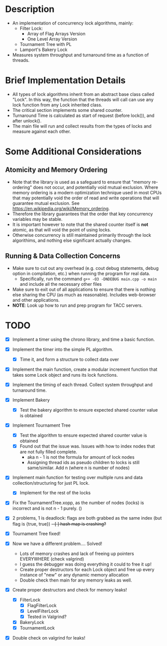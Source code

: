 # Description
- An implementation of concurrency lock algorithms, mainly:
    - Filter Lock:
        - Array of Flag Arrays Version
        - One Level Array Version
    - Tournament Tree with PL
    - Lamport's Bakery Lock
- Measures system throughput and turnaround time as a function of threads.

# Brief Implementation Details
- All types of lock algorithms inherit from an abstract base class called "Lock". In this way,
the function that the threads will call can use any lock function from any Lock inherited class.
- The critical section implements some shared counter.
- Turnaround Time is calculated as start of request (before lock()), and after unlock().
- The main file will run and collect results from the types of locks and measure against each other.

# Some Additional Considerations

## Atomicity and Memory Ordering
- Note that the <atomic> library is used as a safeguard to ensure that "memory re-ordering" does
not occur, and potentially void mutual exclusion. Where memory ordering is a modern optimization technique
used in most CPUs that may potentially void the order of read and write operations that will guarantee
mutual exclusion.
See https://en.wikipedia.org/wiki/Memory_ordering.
- Therefore the <atomic> library guarantees that the order that key concurrency variables may be stable.
- It is important however to note that the shared counter itself is **not** atomic, as that will void the
point of using locks.
- Otherwise concurrency is still maintained primarily through the lock algorithims, and nothing else significant actually changes.


## Running & Data Collection Concerns
- Make sure to cut out any overhead (e.g. cout debug statements, debug option in compilation, etc.) when running the program for real data.
    - Specifically, run the command
    `g++ -O3 -DNDEBUG main.cpp -o main`
    and include all the necessary other files
- Make sure to exit out of all applications to ensure that there is nothing else sharing the CPU (as much as reasonable). Includes web-browser and other applications.
- **NOTE**: Look up how to run and prep program for TACC servers.


# TODO
- [X] Implement a timer using the chrono library, and time a basic function.
- [X] Implement the timer into the simple PL algorithm.
    - [X] Time it, and form a structure to collect data over
- [X] Implement the main function, create a modular increment function that takes some Lock object and runs its lock functions.
- [X] Implement the timing of each thread. Collect system throughput and turnaround time.
- [X] Implement Bakery
    - [X] Test the bakery algorithm to ensure expected shared counter value is obtained
- [X] Implement Tournament Tree
    - [X] Test the algorithm to ensure expected shared counter value is obtained
    - [X] Found out that the issue was. Issues with how to index nodes that are not fully filled complete.
        - aka n - 1 is not the formula for amount of lock nodes
        - Assigning thread ids as pseudo children to locks is still same/similar. Add n (where n is number of nodes)
- [X] Implement main function for testing over multiple runs and data collection/structuring for just PL lock.
    - [X] Implement for the rest of the locks
- [X] Fix the TournamentTree.xopp, as the number of nodes (locks) is incorrect and is not n - 1 purely. ()
- [X] 2 problems, 1 is deadlock: flags are both grabbed as the same index (but flag is {true, true})
~~- [ ] hash map is crashing?~~
- [X] Tournament Tree fixed!
- [X] Now we have a different problem.... Solved!
    - Lots of memory crashes and lack of freeing up pointers EVERYWHERE (check valgrind)
    - I guess the debugger was doing everything it could to free it up!
    - Create proper destructors for each Lock object and free up every instance of "new" or any
    dynamic memory allocation
    - Double check then main for any memory leaks as well.
- [X] Create proper destructors and check for memory leaks!
    - [X] FilterLock
        - [X] FlagFilterLock
        - [X] LevelFilterLock
        - [X] Tested in Valgrind?
    - [X] BakeryLock
    - [X] TournamentLock
- [X] Double check on valgrind for leaks!






